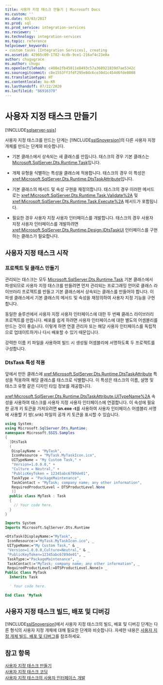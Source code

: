 ```yaml
---
title: 사용자 지정 태스크 만들기 | Microsoft Docs
ms.custom: ''
ms.date: 03/03/2017
ms.prod: sql
ms.prod_service: integration-services
ms.reviewer: ''
ms.technology: integration-services
ms.topic: reference
helpviewer_keywords:
- custom tasks [Integration Services], creating
ms.assetid: 42965c09-1782-4cdb-9ce1-216af4c23e0a
author: chugugrace
ms.author: chugu
ms.openlocfilehash: c408e2fb45011e8493c57a360921839d7ae5342c
ms.sourcegitcommit: c8e1553ff3fdf295e8dc6ce30d1c454d6fde8088
ms.translationtype: HT
ms.contentlocale: ko-KR
ms.lasthandoff: 07/22/2020
ms.locfileid: "86916370"
---
```

# <a name="creating-a-custom-task"></a>사용자 지정 태스크 만들기

[!INCLUDE[sqlserver-ssis](../../../includes/applies-to-version/sqlserver-ssis.md)]


  사용자 지정 태스크를 만드는 단계는 [!INCLUDE[ssISnoversion](../../../includes/ssisnoversion-md.md)]의 다른 사용자 지정 개체를 만드는 단계와 비슷합니다.  
  
-   기본 클래스에서 상속되는 새 클래스를 만듭니다. 태스크의 경우 기본 클래스는 [Microsoft.SqlServer.Dts.Runtime.Task](/dotnet/api/microsoft.sqlserver.dts.runtime.task)입니다.  
  
-   개체 유형을 식별하는 특성을 클래스에 적용합니다. 태스크의 경우 이 특성은 <xref:Microsoft.SqlServer.Dts.Runtime.DtsTaskAttribute>입니다.  
  
-   기본 클래스의 메서드 및 속성 구현을 재정의합니다. 태스크의 경우 이러한 메서드로는 <xref:Microsoft.SqlServer.Dts.Runtime.Task.Validate%2A> 및 <xref:Microsoft.SqlServer.Dts.Runtime.Task.Execute%2A> 메서드가 포함됩니다.  
  
-   필요한 경우 사용자 지정 사용자 인터페이스를 개발합니다. 태스크의 경우 사용자 지정 사용자 인터페이스를 개발하려면 <xref:Microsoft.SqlServer.Dts.Runtime.Design.IDtsTaskUI> 인터페이스를 구현하는 클래스가 필요합니다.  
  
## <a name="getting-started-with-a-custom-task"></a>사용자 지정 태스크 시작  
  
### <a name="creating-projects-and-classes"></a>프로젝트 및 클래스 만들기  
 관리되는 태스크는 모두 [Microsoft.SqlServer.Dts.Runtime.Task](/dotnet/api/microsoft.sqlserver.dts.runtime.task) 기본 클래스에서 파생되므로 사용자 지정 태스크를 만들려면 먼저 관리되는 프로그래밍 언어로 클래스 라이브러리 프로젝트를 만들고 기본 클래스에서 상속되는 클래스를 만들어야 합니다. 이 파생 클래스에서 기본 클래스의 메서드 및 속성을 재정의하여 사용자 지정 기능을 구현합니다.  
  
 동일한 솔루션에서 사용자 지정 사용자 인터페이스에 대한 두 번째 클래스 라이브러리 프로젝트를 만듭니다. 배포를 쉽게 하려면 사용자 인터페이스에 대한 별도의 어셈블리를 만드는 것이 좋습니다. 이렇게 하면 연결 관리자 또는 해당 사용자 인터페이스를 독립적으로 업데이트하거나 다시 배포할 수 있기 때문입니다.  
  
 강력한 이름 키 파일을 사용하여 빌드 시 생성될 어셈블리에 서명하도록 두 프로젝트를 구성합니다.  
  
### <a name="applying-the-dtstask-attribute"></a>DtsTask 특성 적용  
 앞에서 만든 클래스에 <xref:Microsoft.SqlServer.Dts.Runtime.DtsTaskAttribute> 특성을 적용하여 해당 클래스를 태스크로 식별합니다. 이 특성은 태스크의 이름, 설명 및 태스크 유형 같은 디자인 타임 정보를 제공합니다.  
  
 <xref:Microsoft.SqlServer.Dts.Runtime.DtsTaskAttribute.UITypeName%2A> 속성을 사용하여 태스크를 사용자 지정 사용자 인터페이스에 연결합니다. 이 속성에 필요한 공개 키 토큰을 가져오려면 **sn.exe -t**를 사용하여 사용자 인터페이스 어셈블리 서명에 사용할 키 쌍(.snk) 파일의 공개 키 토큰을 표시할 수 있습니다.  
  
```csharp  
using System;  
using Microsoft.SqlServer.Dts.Runtime;  
namespace Microsoft.SSIS.Samples  
{  
  [DtsTask  
  (  
   DisplayName = "MyTask",  
   IconResource = "MyTask.MyTaskIcon.ico",  
   UITypeName = "My Custom Task," +  
   "Version=1.0.0.0," +  
   "Culture = Neutral," +  
   "PublicKeyToken = 12345abc6789de01",  
   TaskType = "PackageMaintenance",  
   TaskContact = "MyTask; company name; any other information",  
   RequiredProductLevel = DTSProductLevel.None  
   )]  
  public class MyTask : Task  
  {  
    // Your code here.  
  }  
}  
```  
  
```vb  
Imports System  
Imports Microsoft.SqlServer.Dts.Runtime  
  
<DtsTask(DisplayName:="MyTask", _  
 IconResource:="MyTask.MyTaskIcon.ico", _  
 UITypeName:="My Custom Task," & _  
 "Version=1.0.0.0,Culture=Neutral," & _  
 "PublicKeyToken=12345abc6789de01", _  
 TaskType:="PackageMaintenance", _  
 TaskContact:="MyTask; company name; any other information", _  
 RequiredProductLevel:=DTSProductLevel.None)> _  
Public Class MyTask  
  Inherits Task  
  
  ' Your code here.  
  
End Class 'MyTask  
```  
  
## <a name="building-deploying-and-debugging-a-custom-task"></a>사용자 지정 태스크 빌드, 배포 및 디버깅  
 [!INCLUDE[ssISnoversion](../../../includes/ssisnoversion-md.md)]에서 사용자 지정 태스크의 빌드, 배포 및 디버깅 단계는 다른 형식의 사용자 지정 개체에 대해 필요한 단계와 비슷합니다. 자세한 내용은 [사용자 지정 개체 빌드, 배포 및 디버그](../../../integration-services/extending-packages-custom-objects/building-deploying-and-debugging-custom-objects.md)를 참조하세요.  
  
## <a name="see-also"></a>참고 항목  
 [사용자 지정 태스크 만들기](../../../integration-services/extending-packages-custom-objects/task/creating-a-custom-task.md)   
 [사용자 지정 태스크 코딩](../../../integration-services/extending-packages-custom-objects/task/coding-a-custom-task.md)   
 [사용자 지정 태스크의 사용자 인터페이스 개발](../../../integration-services/extending-packages-custom-objects/task/developing-a-user-interface-for-a-custom-task.md)  
  
  

